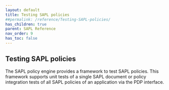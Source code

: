 ```yaml
---
layout: default
title: Testing SAPL policies
##permalink: /reference/Testing-SAPL-policies/
has_children: true
parent: SAPL Reference
nav_order: 9
has_toc: false
---
```


## Testing SAPL policies

The SAPL policy engine provides a framework to test SAPL policies. This framework supports unit tests of a single SAPL document or policy integration tests of all SAPL policies of an application via the PDP interface.